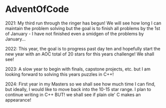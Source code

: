 # AdventOfCode

2021:
My third run through the ringer has begun! We will see how long I can maintain the problem solving but the goal is to finish all problems by the 1st of January - I have not finished even a smidgen of the problems by January...

2022:
This year, the goal is to progress past day ten and hopefully start the new year with an AOC total of 20 stars for this years challenge! We shall see!

2023:
A slow year to begin with finals, capstone projects, etc. but I am looking forward to solving this years puzzles in C++!

2024:
First year in my Masters so we shall see how much time I can find, but ideally, I would like to move back into the 10-15 star range. I plan to continue writing in C++ BUT! we shall see if plain ole' C makes an appearance!